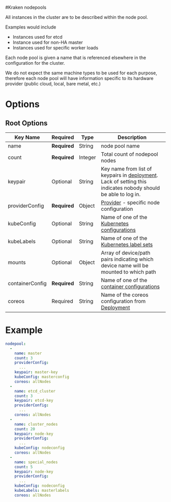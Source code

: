 #Kraken nodepools

All instances in the cluster are to be described within the node pool.

Examples would include

* Instances used for etcd
* Instance used for non-HA master
* Instances used for specific worker loads

Each node pool is given a name that is referenced elsewhere in the configuration for the cluster.

We do not expect the same machine types to be used for each purpose, therefore each node pool will have information specific to its hardware provider (public cloud, local, bare metal, etc.)


# Options
## Root Options
| Key Name | Required | Type | Description|
| --- | --- | --- | --- |
| name | __Required__ | String |node pool name |
| count | __Required__| Integer | Total count of nodepool nodes |
| keypair | Optional | String | Key name from list of keypairs in [deployment](deployment.md). Lack of setting this indicates nobody should be able to log in. |
| providerConfig | __Required__ | Object | [Provider](nodepools/README.md) - specific node configuration |
| kubeConfig | Optional | String | Name of one of the [Kubernetes configurations](kubernetes.md)|
| kubeLabels | Optional | String | Name of one of the [Kubernetes label sets](kubelabels.md)|
| mounts | Optional | Object | Array of device/path pairs indicating which device name will be mounted to which path|
| containerConfig | __Required__ | String | Name of one of the [container configurations](container.md) |
| coreos | Required | String | Name of the coreos configuration from [Deployment](deployment.md)|

# Example
```yaml
nodepool:
  -
    name: master
    count: 3
    providerConfig:
      ...
    keypair: master-key
    kubeConfig: masterconfig
    coreos: allNodes
  -
    name: etcd_cluster
    count: 3
    keypair: etcd-key
    providerConfig:
      ...
    coreos: allNodes
  -
    name: cluster_nodes
    count: 20
    keypair: node-key
    providerConfig:
      ...
    kubeConfig: nodeconfig
    coreos: allNodes
  -
    name: special_nodes
    count: 5
    keypair: node-key
    providerConfig:
      ...
    kubeConfig: nodeconfig
    kubeLabels: masterlabels
    coreos: allNodes
```
